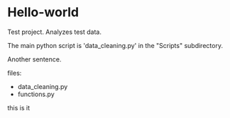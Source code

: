 # Hello-world

Test project. Analyzes test data.

The main python script is 'data_cleaning.py' in the "Scripts" subdirectory.

Another sentence.

files:
- data_cleaning.py
- functions.py


this is it
